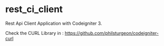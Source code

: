 # rest_ci_client
Rest Api Client Application with Codeigniter 3.

Check the CURL Library in : https://github.com/philsturgeon/codeigniter-curl
